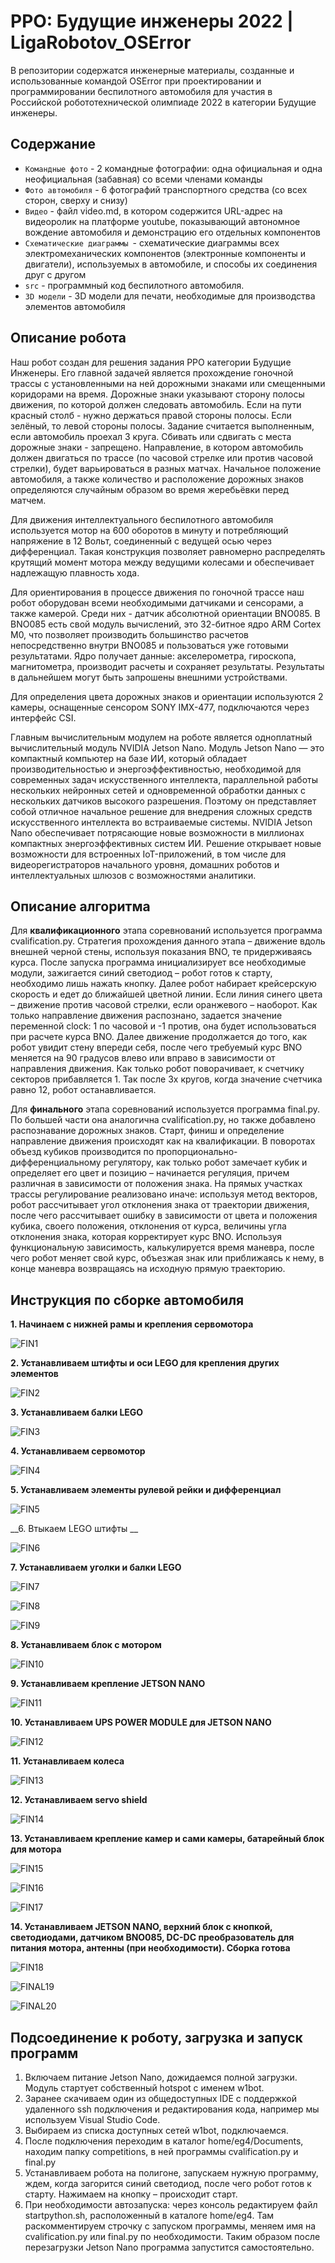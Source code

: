 РРО: Будущие инженеры 2022 | LigaRobotov_OSError
====

В репозитории содержатся инженерные материалы, созданные и использованные командой OSError при проектировании и программировании беспилотного автомобиля для участия в Российской робототехнической олимпиаде 2022 в категории Будущие инженеры.


## Содержание

* `Командные фото` - 2 командные фотографии: одна официальная и одна неофициальная (забавная) со всеми членами команды
* `Фото автомобиля` - 6 фотографий транспортного средства (со всех сторон, сверху и снизу)
* `Видео` - файл video.md, в котором содержится URL-адрес на видеоролик на платформе youtube, показывающий автономное вождение автомобиля и демонстрацию его отдельных компонентов 
* `Схематические диаграммы `- схематические диаграммы всеx электромеханических компонентов (электронные компоненты и двигатели), используемых в автомобиле, и способы их соединения друг с другом
* `src` - программный код беспилотного автомобиля.
* `3D модели` - 3D модели для печати, необходимые для производства элементов автомобиля


## Описание робота

  Наш робот создан для решения задания РРО категории Будущие Инженеры. Его главной задачей является прохождение гоночной трассы с установленными на ней дорожными знаками или смещенными коридорами на время. Дорожные знаки указывают сторону полосы движения, по которой должен следовать автомобиль. Если на пути красный столб - нужно держаться правой стороны полосы. Если зелёный, то левой стороны полосы. Задание считается выполненным, если автомобиль проехал 3 круга. Сбивать или сдвигать с места дорожные знаки - запрещено. Направление, в котором автомобиль должен двигаться по трассе (по часовой стрелке или против часовой стрелки), будет варьироваться в разных матчах. Начальное положение автомобиля, а также количество и расположение дорожных знаков определяются случайным образом во время жеребьёвки перед матчем.

  Для движения интеллектуального беспилотного автомобиля используется мотор на 600 оборотов в минуту и потребляющий напряжение в 12 Вольт, соединенный с ведущей осью через дифференциал. Такая конструкция позволяет равномерно распределять крутящий момент мотора между ведущими колесами и обеспечивает надлежащую плавность хода. 
  
  Для ориентирования в процессе движения по гоночной трассе наш робот оборудован всеми необходимыми датчиками и сенсорами, а также камерой. Среди них - датчик абсолютной ориентации BNO085. В BNO085 есть свой модуль вычислений, это 32-битное ядро ARM Cortex M0, что позволяет производить большинство расчетов непосредственно внутри BNO085 и пользоваться уже готовыми результатами. Ядро получает данные: акселерометра, гироскопа, магнитометра, производит расчеты и сохраняет результаты. Результаты в дальнейшем могут быть запрошены внешними устройствами. 

  Для определения цвета дорожных знаков и ориентации используются 2 камеры, оснащенные сенсором SONY IMX-477, подключаются через интерфейс CSI.
  
  Главным вычислительным модулем на роботе является одноплатный вычислительный модуль NVIDIA Jetson Nano. Модуль Jetson Nano — это компактный компьютер на базе ИИ, который обладает производительностью и энергоэффективностью, необходимой для современных задач искусственного интеллекта, параллельной работы нескольких нейронных сетей и одновременной обработки данных с нескольких датчиков высокого разрешения. Поэтому он представляет собой отличное начальное решение для внедрения сложных средств искусственного интеллекта во встраиваемые системы. NVIDIA Jetson Nano обеспечивает потрясающие новые возможности в миллионах компактных энергоэффективных систем ИИ. Решение открывает новые возможности для встроенных IoT-приложений, в том числе для видеорегистраторов начального уровня, домашних роботов и интеллектуальных шлюзов с возможностями аналитики. 


## Описание алгоритма

  Для __квалификационного__ этапа соревнований используется программа cvalification.py. Стратегия прохождения данного этапа – движение вдоль внешней черной стены, используя показания BNO, те придерживаясь курса. После запуска программа инициализирует все необходимые модули, зажигается синий светодиод – робот готов к старту, необходимо лишь нажать кнопку. Далее робот набирает крейсерскую скорость и едет до ближайшей цветной линии. Если линия синего цвета – движение против часовой стрелки, если оранжевого – наоборот. Как только направление движения распознано, задается значение переменной clock: 1 по часовой и -1 против, она будет использоваться при расчете курса BNO. Далее движение продолжается до того, как робот увидит стену впереди себя, после чего требуемый курс BNO меняется на 90 градусов влево или вправо в зависимости от направления движения. Как только робот поворачивает, к счетчику секторов прибавляется 1. Так после 3х кругов, когда значение счетчика равно 12, робот останавливается.

  Для __финального__ этапа соревнований используется программа final.py. По большей части она аналогична cvalification.py, но также добавлено распознавание дорожных знаков. Старт, финиш и определение направление движения происходят как на квалификации. В поворотах объезд кубиков производится по пропорционально-дифференциальному регулятору, как только робот замечает кубик и определяет его цвет и позицию – начинается регуляция, причем различная в зависимости от положения знака. На прямых участках трассы регулирование реализовано иначе: используя метод векторов, робот рассчитывает угол отклонения знака от траектории движения, после чего рассчитывает ошибку в зависимости от цвета и положения кубика, своего положения, отклонения от курса, величины угла отклонения знака, которая корректирует курс BNO. Используя функциональную зависимость, калькулируется время маневра, после чего робот меняет свой курс, объезжая знак или приближаясь к нему, в конце маневра возвращаясь на исходную прямую траекторию. 


## Инструкция по сборке автомобиля

__1.	Начинаем с нижней рамы и крепления сервомотора__

![FIN1](https://github.com/w1ngedshadow/w1WRO/blob/main/readmeimg/FIN1.jpg)

__2.	Устанавливаем штифты и оси LEGO для крепления других элементов__

![FIN2](https://github.com/w1ngedshadow/w1WRO/blob/main/readmeimg/FIN2.jpg)

__3.	Устанавливаем балки LEGO__

![FIN3](https://github.com/w1ngedshadow/w1WRO/blob/main/readmeimg/FIN3.jpg)

__4.	Устанавливаем сервомотор__

![FIN4](https://github.com/w1ngedshadow/w1WRO/blob/main/readmeimg/FIN4.jpg)

__5.	Устанавливаем элементы рулевой рейки и дифференциал__

![FIN5](https://github.com/w1ngedshadow/w1WRO/blob/main/readmeimg/FIN5.jpg)

__6.	Втыкаем LEGO штифты __

![FIN6](https://github.com/w1ngedshadow/w1WRO/blob/main/readmeimg/FIN6.jpg)

__7.	Устанавливаем уголки и балки LEGO__

![FIN7](https://github.com/w1ngedshadow/w1WRO/blob/main/readmeimg/FIN7.jpg)

![FIN8](https://github.com/w1ngedshadow/w1WRO/blob/main/readmeimg/FIN8.jpg)

![FIN9](https://github.com/w1ngedshadow/w1WRO/blob/main/readmeimg/FIN9.jpg)

__8.	Устанавливаем блок с мотором__

![FIN10](https://github.com/w1ngedshadow/w1WRO/blob/main/readmeimg/FIN10.jpg)

__9.	Устанавливаем крепление JETSON NANO__

![FIN11](https://github.com/w1ngedshadow/w1WRO/blob/main/readmeimg/FIN11.jpg)

__10.	Устанавливаем UPS POWER MODULE для JETSON NANO__

![FIN12](https://github.com/w1ngedshadow/w1WRO/blob/main/readmeimg/FIN12.jpg)

__11.	Устанавливаем колеса__

![FIN13](https://github.com/w1ngedshadow/w1WRO/blob/main/readmeimg/FIN13.jpg)

__12.	Устанавливаем servo shield__

![FIN14](https://github.com/w1ngedshadow/w1WRO/blob/main/readmeimg/FIN14.jpg)

__13.	Устанавливаем крепление камер и сами камеры, батарейный блок для мотора__

![FIN15](https://github.com/w1ngedshadow/w1WRO/blob/main/readmeimg/FIN15.jpg)

![FIN16](https://github.com/w1ngedshadow/w1WRO/blob/main/readmeimg/FIN16.jpg)

![FIN17](https://github.com/w1ngedshadow/w1WRO/blob/main/readmeimg/FIN17.jpg)

__14.	Устанавливаем JETSON NANO, верхний блок с кнопкой, светодиодами, датчиком BNO085, DC-DC преобразователь для питания мотора, антенны (при необходимости). Сборка готова__

![FIN18](https://github.com/w1ngedshadow/w1WRO/blob/main/readmeimg/FIN18.jpg)

![FINAL19](https://github.com/w1ngedshadow/w1WRO/blob/main/readmeimg/FINAL19.jpg)

![FINAL20](https://github.com/w1ngedshadow/w1WRO/blob/main/readmeimg/FINAL20.jpg)


## Подсоединение к роботу, загрузка и запуск программ


1.	Включаем питание Jetson Nano, дожидаемся полной загрузки. Модуль стартует собственный hotspot с именем w1bot. 
2.	Заранее скачиваем один из общедоступных IDE с поддержкой удаленного ssh подключения и редактирования кода, например мы используем Visual Studio Code.
3.	Выбираем из списка доступных сетей w1bot, подключаемся.
4.	После подключения переходим в каталог home/eg4/Documents, находим папку competitions, в ней программы cvalification.py и final.py
5.	Устанавливаем робота на полигоне, запускаем нужную программу, ждем, когда загорится синий светодиод, после чего робот готов к старту. Нажимаем на кнопку – происходит старт.
6.	При необходимости автозапуска: через консоль редактируем файл startpython.sh, расположенный в каталоге home/eg4. Там раскомментируем строчку с запуском программы, меняем имя на cvalification.py или final.py по необходимости. Таким образом после перезагрузки Jetson Nano программа запустится самостоятельно.



